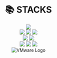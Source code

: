 <div align=center><h1>📚 STACKS</h1></div>

<div align=center> 
<img src="https://img.shields.io/badge/java-007396?style=for-the-badge&logo=java&logoColor=white">
  <br>
<img src="https://img.shields.io/badge/mysql-4479A1?style=for-the-badge&logo=mysql&logoColor=white">
<img src="https://img.shields.io/badge/firebase-FFCA28?style=for-the-badge&logo=firebase&logoColor=white">
<img src="https://img.shields.io/badge/springboot-6DB33F?style=for-the-badge&logo=springboot&logoColor=white">
  <br>
  <!-- Kotlin -->
 <img src="https://img.shields.io/badge/Kotlin-7F52FF?style=flat&logo=Kotlin&logoColor=white"/>
  <!-- Android Studio -->
<img src="https://img.shields.io/badge/Android%20Studio-3DDC84?style=flat&logo=android-studio&logoColor=white"/>
  <br>
<img src="https://img.shields.io/badge/github-181717?style=for-the-badge&logo=github&logoColor=white">
<img src="https://img.shields.io/badge/git-F05032?style=for-the-badge&logo=git&logoColor=white">
<!-- SSH -->
<img src="https://img.shields.io/badge/SSH-000000?style=flat&logo=SSH&logoColor=white"/>
  <br>
<img src="https://img.shields.io/badge/VMware-607078?style=flat&logo=VMware&logoColor=white" alt="VMware Logo" />


<div align=center>
</div>
